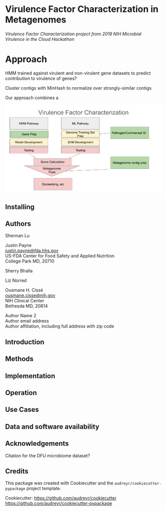 # Virulence Factor Characterization in Metagenomes

###### Virulence Factor Characterization project from 2019 NIH Microbial Virulence in the Cloud Hackathon

# Approach
HMM trained against virulent and non-virulent gene datasets to predict contribution to virulence of genes?

Cluster contigs with MinHash to normalize over strongly-similar contigs

Our approach combines a

![workflow](https://github.com/NCBI-Hackathons/Virulence_Factor_Characterization/blob/master/VFC%20workflow.png)



## Installing

## Authors

Shennan Lu

Justin Payne  
justin.payne@fda.hhs.gov  
US-FDA Center for Food Safety and Applied Nutrition  
College Park MD, 20710  

Sherry Bhalla

Liz Norred

Ousmane H. Cissé  
ousmane.cisse@nih.gov  
NIH Clinical Center  
Bethesda MD, 20814

Author Name 2  
Author email address  
Author affiliation, including full address with zip code  



## Introduction

## Methods

## Implementation

## Operation

## Use Cases

## Data and software availability



## Acknowledgements
Citation for the DFU microbiome dataset?

## Credits

This package was created with Cookiecutter and the `audreyr/cookiecutter-pypackage` project template.

Cookiecutter: https://github.com/audreyr/cookiecutter  
https://github.com/audreyr/cookiecutter-pypackage


